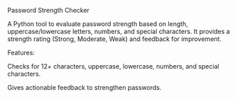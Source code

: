 Password Strength Checker

A Python tool to evaluate password strength based on length, uppercase/lowercase letters, numbers, and special characters. It provides a strength rating (Strong, Moderate, Weak) and feedback for improvement.

Features:

Checks for 12+ characters, uppercase, lowercase, numbers, and special characters.

Gives actionable feedback to strengthen passwords.
